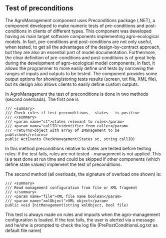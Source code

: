 ## Test of preconditions

The AgroManagement component uses Preconditions package (.NET), a component developed to make numeric tests of pre-conditions and post-conditions in clients of different types. This component was developed having as main target software components implementing agro-ecological models. In fact, pre-conditions and post-conditions are not only useful, when tested, to get all the advantages of the design-by-contract approach, but they are also an essential part of model documentation. Furthermore, the clear definition of pre-conditions and post-conditions is of great help during the development of agro-ecological model components; in fact, it allows the programmer to more easily define unit tests by narrowing the ranges of inputs and outputs to be tested.  The component provides some output options for showing/storing tests results (screen, txt file, XML file), but its design also allows clients to easily define custom outputs.

In AgroManagement the test of preconditions is done in two methods (second overloads). The first one is

```
/// <summary>
/// Check rules if test preconditions - states - is positive
/// </summary>
/// <param name="st">states relevant to rules</param>
/// <param name="callID">identifier from caller</param>
/// <returns>object with array of IManagement to be published</returns>
public ActEvents CheckManagement(States st, string callID)
```
In this method preconditions relative to states are tested before testing rules: if the test fails, rules are not tested - management is not applied. This is a test done at run time and could be skipped if other components (which define state values) implement the test of preconditions.

The second method (all overloads, the signature of overload one shown) is:
```
/// <summary>
/// Read management configuration from file or XML fragment
/// </summary>
/// <param name="file">XML file name boolean</param>
/// <param name="xmlObject">XML object</param>
public void InitManagement(string xmlObject, bool file)
```

This test is always made on rules and impacts when the agro-management configuration is loaded. If the test fails, the user is alerted via a message and he/she is prompted to check the log file (PrePostConditionsLog.txt as default file name)